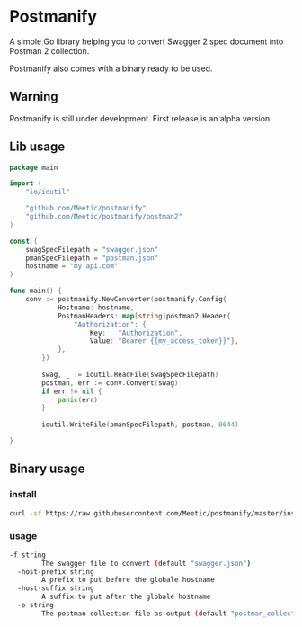 # Postmanify

A simple Go library helping you to convert Swagger 2 spec document into Postman 2 collection.

Postmanify also comes with a binary ready to be used.

## Warning

Postmanify is still under development. First release is an alpha version.

## Lib usage

```go
package main

import (
	"io/ioutil"

	"github.com/Meetic/postmanify"
	"github.com/Meetic/postmanify/postman2"
)

const (
	swagSpecFilepath = "swagger.json"
	pmanSpecFilepath = "postman.json"
	hostname = "my.api.com"
)

func main() {
	conv := postmanify.NewConverter(postmanify.Config{
    		Hostname: hostname,
    		PostmanHeaders: map[string]postman2.Header{
    			"Authorization": {
    				Key:   "Authorization",
    				Value: "Bearer {{my_access_token}}"},
    		},
    	})
    
    	swag, _ := ioutil.ReadFile(swagSpecFilepath)
    	postman, err := conv.Convert(swag)
    	if err != nil {
    		panic(err)
    	}
    
    	ioutil.WriteFile(pmanSpecFilepath, postman, 0644)

}
```

## Binary usage

### install

```sh
curl -sf https://raw.githubusercontent.com/Meetic/postmanify/master/install.sh | sh
```

### usage 

```sh
-f string
        The swagger file to convert (default "swagger.json")
  -host-prefix string
        A prefix to put before the globale hostname
  -host-suffix string
        A suffix to put after the globale hostname
  -o string
        The postman collection file as output (default "postman_collection.json")

```
